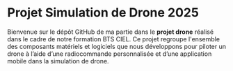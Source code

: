 # Projet Simulation de Drone 2025 

Bienvenue sur le dépôt GitHub de ma partie dans le **projet drone** réalisé dans le cadre de notre formation BTS CIEL. Ce projet regroupe l'ensemble des composants matériels et logiciels que nous développons pour piloter un drone à l’aide d’une radiocommande personnalisée et d’une application mobile dans la simulation de drone.

